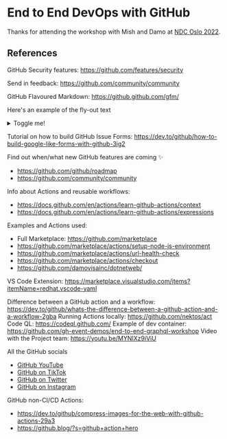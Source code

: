 # End to End DevOps with GitHub

Thanks for attending the workshop with Mish and Damo at [NDC Oslo 2022](https://ndcoslo.com/).

## References

GitHub Security features: https://github.com/features/security

Send in feedback: https://github.com/community/community

GitHub Flavoured Markdown:
https://github.github.com/gfm/

Here's an example of the fly-out text
<details><summary>Toggle me!</summary>Peek a boo!</details>

Tutorial on how to build GitHub Issue Forms: https://dev.to/github/how-to-build-google-like-forms-with-github-3ig2

Find out when/what new GitHub features are coming ✨
- https://github.com/github/roadmap
- https://github.com/community/community

Info about Actions and reusable workflows:
- https://docs.github.com/en/actions/learn-github-actions/context
- https://docs.github.com/en/actions/learn-github-actions/expressions

Examples and Actions used:
- Full Marketplace: https://github.com/marketplace
- https://github.com/marketplace/actions/setup-node-js-environment
- https://github.com/marketplace/actions/url-health-check
- https://github.com/marketplace/actions/checkout
- https://github.com/damovisainc/dotnetweb/

VS Code Extension:
https://marketplace.visualstudio.com/items?itemName=redhat.vscode-yaml

Difference between a GitHub action and a workflow: https://dev.to/github/whats-the-difference-between-a-github-action-and-a-workflow-2gba
Running Actions locally: https://github.com/nektos/act
Code QL: https://codeql.github.com/
Example of dev container: https://github.com/gh-event-demos/end-to-end-graphql-workshop
Video with the Project team: https://youtu.be/MYNIXz9iViU

All the GitHub socials
- [GitHub YouTube](https://youtube.com/c/github)
- [GitHub on TikTok](https://tiktok.com/github)
- [GitHub on Twitter](https://twitter.com/github)
- [GitHub on Instagram](https://instagram.com/github)

GitHub non-CI/CD Actions:
- https://dev.to/github/compress-images-for-the-web-with-github-actions-29a3
- https://github.blog/?s=github+action+hero
